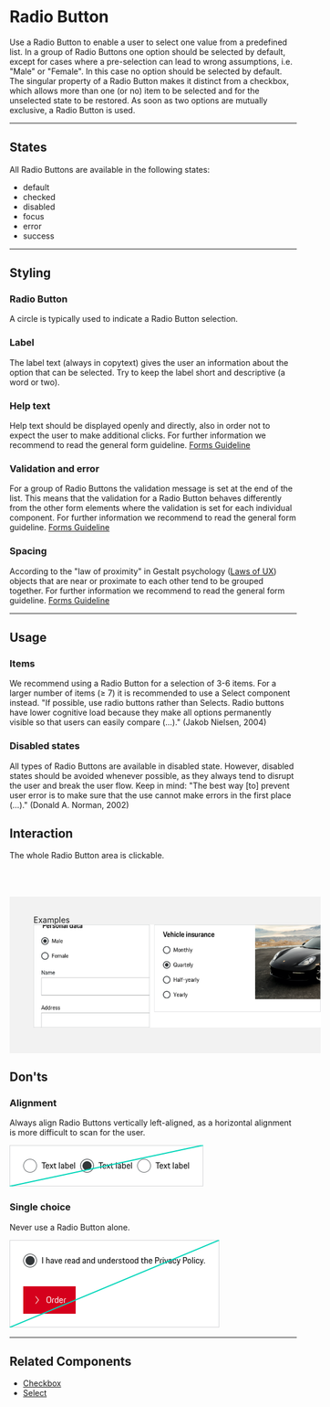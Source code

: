 # Radio Button

Use a Radio Button to enable a user to select one value from a predefined list.
In a group of Radio Buttons one option should be selected by default, except for cases where a pre-selection can lead to wrong assumptions, i.e. "Male" or "Female".
In this case no option should be selected by default. The singular property of a Radio Button makes it distinct from a checkbox, which allows more than one (or no) item to be selected and for the unselected state to be restored. As soon as two options are mutually exclusive, a Radio Button is used.

---

## States
All Radio Buttons are available in the following states:
* default
* checked
* disabled
* focus
* error
* success

---

## Styling

### Radio Button
A circle is typically used to indicate a Radio Button selection.

### Label
The label text (always in copytext) gives the user an information about the option that can be selected. Try to keep the label short and descriptive (a word or two).

### Help text
Help text should be displayed openly and directly, also in order not to expect the user to make additional clicks. 
For further information we recommend to read the general form guideline. [Forms Guideline](#/patterns/forms)

### Validation and error
For a group of Radio Buttons the validation message is set at the end of the list. This means that the validation for a Radio Button behaves differently from the other form elements where the validation is set for each individual component.
For further information we recommend to read the general form guideline. [Forms Guideline](#/patterns/forms)

### Spacing
According to the "law of proximity" in Gestalt psychology ([Laws of UX](https://lawsofux.com/law-of-proximity)) objects that are near or proximate to each other tend to be grouped together.
For further information we recommend to read the general form guideline. [Forms Guideline](#/patterns/forms)

---

## Usage

### Items
We recommend using a Radio Button for a selection of 3-6 items. For a larger number of items (≥ 7) it is recommended to use a Select component instead. "If possible, use radio buttons rather than Selects. Radio buttons have lower cognitive load because they make all options permanently visible so that users can easily compare (…)." (Jakob Nielsen, 2004)

### Disabled states
All types of Radio Buttons are available in disabled state. However, disabled states should be avoided whenever possible, as they always tend to disrupt the user and break the user flow. Keep in mind: "The best way [to] prevent user error is to make sure that the use cannot make errors in the first place (…)." (Donald A. Norman, 2002)

## Interaction
The whole Radio Button area is clickable.

<div style="background:#F2F2F2; width:100%; margin-top: 64px; padding-top: 32px; padding-left: 42px; padding-bottom: 42px;">
    <p-headline variant="headline-3" tag="h3" style="margin-bottom: 24px;">Examples</p-headline>
    <img src="./assets/form-radio-button-examples.png" alt="Examples for radio button usage"/>
</div>


## Don'ts

### Alignment
Always align Radio Buttons vertically left-aligned, as a horizontal alignment is more difficult to scan for the user.

![Example for alignment](./assets/dont-spacing-radio-button-alignment.png)

### Single choice
Never use a Radio Button alone.

![Example for single choice](./assets/dont-spacing-radio-button-vs-checkbox.png)

---

## Related Components

* [Checkbox](#/components/form/checkbox)
* [Select](#/components/form/select)
